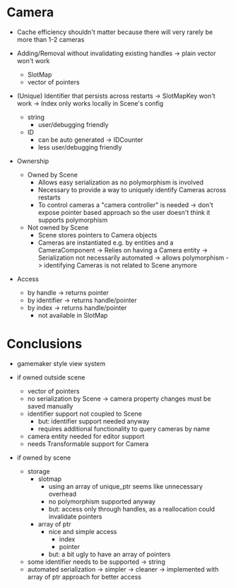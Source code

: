 # Camera

* Cache efficiency shouldn't matter because there will very rarely be more than 1-2 cameras

* Adding/Removal without invalidating existing handles
    -> plain vector won't work
    * SlotMap
    * vector of pointers

* (Unique) Identifier that persists across restarts
    -> SlotMapKey won't work
    -> Index only works locally in Scene's config
    * string
        * user/debugging friendly
    * ID
        * can be auto generated -> IDCounter
        * less user/debugging friendly

* Ownership
    * Owned by Scene
        * Allows easy serialization as no polymorphism is involved
        * Necessary to provide a way to uniquely identify Cameras across restarts
        * To control cameras a "camera controller" is needed
        -> don't expose pointer based approach so the user doesn't think it supports polymorphism
    * Not owned by Scene
        * Scene stores pointers to Camera objects
        * Cameras are instantiated e.g. by entities and a CameraComponent
        -> Relies on having a Camera entity
        -> Serialization not necessarily automated
        -> allows polymorphism
        -> identifying Cameras is not related to Scene anymore

* Access
    * by handle -> returns pointer
    * by identifier -> returns handle/pointer
    * by index -> returns handle/pointer
        * not available in SlotMap

# Conclusions
* gamemaker style view system

* if owned outside scene
    * vector of pointers
    * no serialization by Scene
        -> camera property changes must be saved manually
    * identifier support not coupled to Scene
        * but: identifier support needed anyway
        * requires additional functionality to query cameras by name
    * camera entity needed for editor support
    * needs Transformable support for Camera

* if owned by scene
    * storage
        * slotmap
            * using an array of unique_ptr seems like unnecessary overhead
            * no polymorphism supported anyway
            * but: access only through handles, as a reallocation could invalidate pointers
        * array of ptr
            * nice and simple access
                * index
                * pointer
            * but: a bit ugly to have an array of pointers
    * some identifier needs to be supported
        -> string
    * automated serialization
    -> simpler
    -> cleaner
    -> implemented with array of ptr approach for better access
